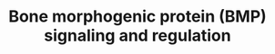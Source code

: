 ---
annotations:
- type: Pathway Ontology
  value: Bone morphogenetic proteins signaling pathway
authors:
- Andra
- Khanspers
- MaintBot
- AlexanderPico
- Vfunari
- Babikerosman
- MartijnVanIersel
- MirellaKalafati
- Eweitz
communities:
- CIRM_Related
description: '"BMP signals are mediated by type I and II BMP receptors and their downstream
  molecules Smad1, 5 and 8. Phosphorylated Smad1, 5 and 8 proteins form a complex
  with Smad4 and then are translocated into the nucleus where they interact with other
  transcription factors, such as Runx2 in osteoblasts." [http://www.ncbi.nlm.nih.gov/pubmed/15621726
  (Chen 2004)].  Proteins on this pathway have targeted assays available via the [https://assays.cancer.gov/available_assays?wp_id=WP1425
  CPTAC Assay Portal]'
last-edited: 2021-05-07
organisms:
- Homo sapiens
redirect_from:
- /index.php/Pathway:WP1425
- /instance/WP1425
schema-jsonld:
- '@context': https://schema.org/
  '@id': https://wikipathways.github.io/pathways/WP1425.html
  '@type': Dataset
  creator:
    '@type': Organization
    name: WikiPathways
  description: '"BMP signals are mediated by type I and II BMP receptors and their
    downstream molecules Smad1, 5 and 8. Phosphorylated Smad1, 5 and 8 proteins form
    a complex with Smad4 and then are translocated into the nucleus where they interact
    with other transcription factors, such as Runx2 in osteoblasts." [http://www.ncbi.nlm.nih.gov/pubmed/15621726
    (Chen 2004)].  Proteins on this pathway have targeted assays available via the
    [https://assays.cancer.gov/available_assays?wp_id=WP1425 CPTAC Assay Portal]'
  keywords:
  - SMAD6
  - BMPR2
  - TOB1
  - BMP2
  - BMPR1B
  - TOB2
  - SMAD1
  - RUNX2
  - SMURF1
  - SMAD4
  - NOG
  - BMPR1A
  license: CC0
  name: Bone morphogenic protein (BMP) signaling and regulation
seo: CreativeWork
title: Bone morphogenic protein (BMP) signaling and regulation
wpid: WP1425
---